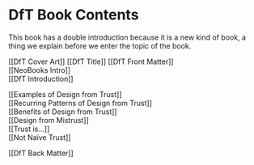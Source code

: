 # DfT Book Contents

This book has a double introduction because it is a new kind of book, a thing we explain before we enter the topic of the book.

[[DfT Cover Art]]
[[DfT Title]]
[[DfT Front Matter]]  
[[NeoBooks Intro]]  
[[DfT Introduction]]  

[[Examples of Design from Trust]]  
[[Recurring Patterns of Design from Trust]]  
[[Benefits of Design from Trust]]  
[[Design from Mistrust]]  
[[Trust is…]]  
[[Not Naïve Trust]]

[[DfT Back Matter]]  

